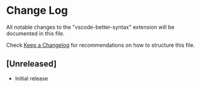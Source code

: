 # Change Log

All notable changes to the "vscode-better-syntax" extension will be documented in this file.

Check [Keep a Changelog](http://keepachangelog.com/) for recommendations on how to structure this file.

## [Unreleased]

- Initial release